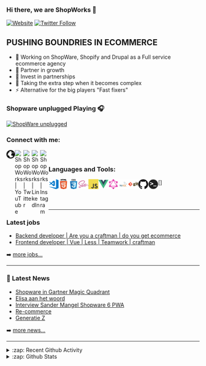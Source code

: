 ### Hi there, we are ShopWorks 👋

[![Website](https://img.shields.io/website?label=ShopWorks.nl&style=for-the-badge&url=https%3A%2F%2Fshopworks.nl)](https://shopworks.nl)
[![Twitter Follow](https://img.shields.io/twitter/follow/shopworks_nl?color=1DA1F2&logo=twitter&style=for-the-badge)](https://twitter.com/intent/follow?original_referer=https%3A%2F%2Fgithub.com%2Fshopworksnl&screen_name=shopworks_nl)

## PUSHING BOUNDRIES IN ECOMMERCE

- 🔭 Working on ShopWare, Shopify and Drupal as a Full service ecommerce agency
- 🌱 Partner in growth
- 👯 Invest in partnerships
- 🥅 Taking the extra step when it becomes complex
- ⚡ Alternative for the big players "Fast fixers"

### Shopware unplugged Playing 🎧
[<img src="https://pbs.twimg.com/media/Ef3aycsX0AE_wtt?format=jpg&name=medium" alt="ShopWare unplugged" width="350" />](https://open.spotify.com/show/1hmUJfVZqNbdbG7MoYJREw)

### Connect with me:

[<img align="left" alt="shopworks.nl" width="22px" src="https://raw.githubusercontent.com/iconic/open-iconic/master/svg/globe.svg" />][website]
[<img align="left" alt="ShopWorks | YouTube" width="22px" src="https://cdn.jsdelivr.net/npm/simple-icons@v3/icons/youtube.svg" />][youtube]
[<img align="left" alt="ShopWorks | Twitter" width="22px" src="https://cdn.jsdelivr.net/npm/simple-icons@v3/icons/twitter.svg" />][twitter]
[<img align="left" alt="ShopWorks | LinkedIn" width="22px" src="https://cdn.jsdelivr.net/npm/simple-icons@v3/icons/linkedin.svg" />][linkedin]
[<img align="left" alt="ShopWorks | Instagram" width="22px" src="https://cdn.jsdelivr.net/npm/simple-icons@v3/icons/instagram.svg" />][instagram]

<br />

### Languages and Tools:

[<img align="left" alt="Visual Studio Code" width="26px" src="https://raw.githubusercontent.com/github/explore/80688e429a7d4ef2fca1e82350fe8e3517d3494d/topics/visual-studio-code/visual-studio-code.png" />]
[<img align="left" alt="HTML5" width="26px" src="https://raw.githubusercontent.com/github/explore/80688e429a7d4ef2fca1e82350fe8e3517d3494d/topics/html/html.png" />][website]
[<img align="left" alt="CSS3" width="26px" src="https://raw.githubusercontent.com/github/explore/80688e429a7d4ef2fca1e82350fe8e3517d3494d/topics/css/css.png" />][website]
[<img align="left" alt="Sass" width="26px" src="https://raw.githubusercontent.com/github/explore/80688e429a7d4ef2fca1e82350fe8e3517d3494d/topics/sass/sass.png" />][website]
[<img align="left" alt="JavaScript" width="26px" src="https://raw.githubusercontent.com/github/explore/80688e429a7d4ef2fca1e82350fe8e3517d3494d/topics/javascript/javascript.png" />][website]
[<img align="left" alt="Vue" width="26px" src="https://raw.githubusercontent.com/github/explore/80688e429a7d4ef2fca1e82350fe8e3517d3494d/topics/vue/vue.png" />][website]
[<img align="left" alt="GraphQL" width="26px" src="https://raw.githubusercontent.com/github/explore/80688e429a7d4ef2fca1e82350fe8e3517d3494d/topics/graphql/graphql.png" />][website]
[<img align="left" alt="MySQL" width="26px" src="https://raw.githubusercontent.com/github/explore/80688e429a7d4ef2fca1e82350fe8e3517d3494d/topics/mysql/mysql.png" />][website]
[<img align="left" alt="Git" width="26px" src="https://raw.githubusercontent.com/github/explore/80688e429a7d4ef2fca1e82350fe8e3517d3494d/topics/git/git.png" />][website]
[<img align="left" alt="GitHub" width="26px" src="https://raw.githubusercontent.com/github/explore/78df643247d429f6cc873026c0622819ad797942/topics/github/github.png" />][website]
[<img align="left" alt="Terminal" width="26px" src="https://raw.githubusercontent.com/github/explore/80688e429a7d4ef2fca1e82350fe8e3517d3494d/topics/terminal/terminal.png" />][website]

<br />
<br />

---

### Latest jobs

<!-- YOUTUBE:START -->
- [Backend developer | Are you a craftman | do you get ecommerce](https://www.shopworks.nl/jobs/backend-developer/)
- [Frontend developer | Vue | Less | Teamwork | craftman](https://www.shopworks.nl/jobs/frontend-developer/)
<!-- YOUTUBE:END -->

➡️ [more jobs...](https://www.shopworks.nl/jobs/)

---

### 📕 Latest News

<!-- BLOG-POST-LIST:START -->
- [Shopware in Gartner Magic Quadrant](https://www.shopworks.nl/shopware-in-gartner-magic-quadrant/)
- [Elisa aan het woord](https://www.shopworks.nl/shopworker-aan-het-woord-elisa/)
- [Interview Sander Mangel Shopware 6 PWA](https://www.shopworks.nl/interview-shopware-6-pwa/)
- [Re-commerce](https://www.shopworks.nl/re-commerce/)
- [Generatie Z](https://www.shopworks.nl/generatie-z/)
<!-- BLOG-POST-LIST:END -->

➡️ [more news...](https://www.shopworks.nl/team/nieuws/)

---

<details>
  <summary>:zap: Recent Github Activity</summary>
  
<!--START_SECTION:activity-->
1. 💪 Opened PR [#6](https://github.com//colbyfayock/50-projects-for-react-and-the-static-web/pull/6) in [colbyfayock/50-projects-for-react-and-the-static-web](https://github.com//colbyfayock/50-projects-for-react-and-the-static-web)
2. 🗣 Commented on [#249](https://github.com//abhisheknaiidu/awesome-github-profile-readme/issues/249) in [abhisheknaiidu/awesome-github-profile-readme](https://github.com//abhisheknaiidu/awesome-github-profile-readme)
3. 🗣 Commented on [#249](https://github.com//abhisheknaiidu/awesome-github-profile-readme/issues/249) in [abhisheknaiidu/awesome-github-profile-readme](https://github.com//abhisheknaiidu/awesome-github-profile-readme)
4. 💪 Opened PR [#249](https://github.com//abhisheknaiidu/awesome-github-profile-readme/pull/249) in [abhisheknaiidu/awesome-github-profile-readme](https://github.com//abhisheknaiidu/awesome-github-profile-readme)
5. ❗️ Closed issue [#9](https://github.com//jamesgeorge007/github-activity-readme/issues/9) in [jamesgeorge007/github-activity-readme](https://github.com//jamesgeorge007/github-activity-readme)
<!--END_SECTION:activity-->

</details>

<details>
  <summary>:zap: Github Stats</summary>

  <img align="left" alt="codeSTACKr's Github Stats" src="https://github-readme-stats.codestackr.vercel.app/api?username=codeSTACKr&show_icons=true&hide_border=true" />

</details>

[website]: https://www.shopworks.nl
[twitter]: https://twitter.com/shopworks_nl
[youtube]: https://youtube.com/c/ShopworksNl
[instagram]: https://www.instagram.com/shopworksnl/
[linkedin]: linkedin.com/company/shopworks_nl